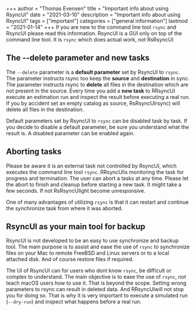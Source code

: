 +++
author = "Thomas Evensen"
title = "Important info about using RsyncUI"
date = "2021-03-10"
description = "Important info about using RsyncUI"
tags = ["important"]
categories = ["general information"]
lastmod = "2021-01-14"
+++
If you are new to the command line tool `rsync` and RsyncUI please read this information. RsyncUI is a GUI only on top of the command line tool. It is `rsync` which does actual work, not RsRsyncUI

## The --delete parameter and new tasks

The `--delete` parameter is a **default parameter** set by RsyncUI to `rsync`. The parameter instructs rsync too keep the **source** and **destination** in sync. The parameter instructs rsync to **delete** all files in the destination which are not present in the source. Every time you add a **new task** to RRsyncUI execute an estimation run and inspect the result before executing a real run. If you by accident set an empty catalog as source, RsRsyncUIrsync) will delete all files in the destination.

Default parameters set by RsyncUI to `rsync` can be disabled task by task. If you decide to disable a default parameter, be sure you understand what the result is. A disabled parameter can be enabled again.

## Aborting tasks

Please be aware it is an external task not controlled by RsyncUI, which executes the command line tool `rsync`. RRsyncUIis monitoring the task for progress and termination. The user can abort a tasks at any time. Please let the abort to finish and cleanup before starting a new task. It might take a few seconds. If not RsRsyncUIight become unresponsive.

One of many advantages of utilizing `rsync` is that it can restart and continue the synchronize task from where it was aborted.

## RsyncUI as your main tool for backup

RsyncUI is not developed to be an easy to use synchronize and backup tool. The main purpose is to assist and ease the use of `rsync` to synchronize files on your Mac to remote FreeBSD and Linux servers or to a local attached disk. And of course restore files if required.

The UI of RsyncUI can for users who dont know `rsync`, be difficult or complex to understand. The main objective is to ease the use of `rsync`, not teach macOS users how to use it. That is beyond the scope. Setting wrong parameters to rsync can result in deleted data. And RRsyncUIwill not stop you for doing so. That is why it is very important to execute a simulated run (`--dry-run`) and inspect what happens before a real run.
